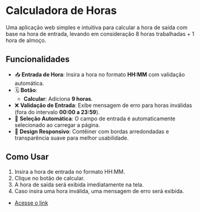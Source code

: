 # Calculadora de Horas

Uma aplicação web simples e intuitiva para calcular a hora de saída com base na hora de entrada, levando em consideração 8 horas trabalhadas + 1 hora de almoço.

## Funcionalidades

- 📥 **Entrada de Hora**: Insira a hora no formato **HH:MM** com validação automática.
- 🗓️ **Botão**:
  - **Calcular**: Adiciona **9 horas**.
- ❌ **Validação de Entrada**: Exibe mensagem de erro para horas inválidas (fora do intervalo **00:00 a 23:59**).
- 🎯 **Seleção Automática**: O campo de entrada é automaticamente selecionado ao carregar a página.
- 🌟 **Design Responsivo**: Contêiner com bordas arredondadas e transparência suave para melhor usabilidade.

## Como Usar
1. Insira a hora de entrada no formato HH:MM.
2. Clique no botão de calcular.
3. A hora de saída será exibida imediatamente na tela.
4. Caso insira uma hora inválida, uma mensagem de erro será exibida.

- [Acesse o link](https://httpsnatty.github.io/Project-Calculadora/)